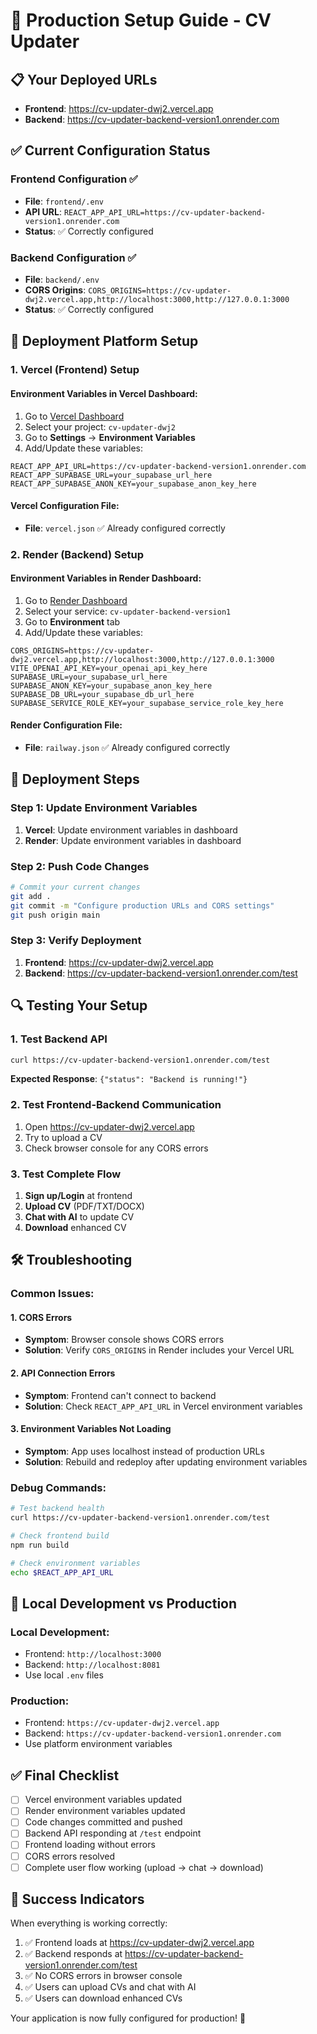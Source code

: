 # 🚀 Production Setup Guide - CV Updater

## 📋 **Your Deployed URLs**
- **Frontend**: https://cv-updater-dwj2.vercel.app
- **Backend**: https://cv-updater-backend-version1.onrender.com

## ✅ **Current Configuration Status**

### **Frontend Configuration** ✅
- **File**: `frontend/.env`
- **API URL**: `REACT_APP_API_URL=https://cv-updater-backend-version1.onrender.com`
- **Status**: ✅ Correctly configured

### **Backend Configuration** ✅
- **File**: `backend/.env`
- **CORS Origins**: `CORS_ORIGINS=https://cv-updater-dwj2.vercel.app,http://localhost:3000,http://127.0.0.1:3000`
- **Status**: ✅ Correctly configured

## 🔧 **Deployment Platform Setup**

### **1. Vercel (Frontend) Setup**

#### **Environment Variables in Vercel Dashboard:**
1. Go to [Vercel Dashboard](https://vercel.com/dashboard)
2. Select your project: `cv-updater-dwj2`
3. Go to **Settings** → **Environment Variables**
4. Add/Update these variables:

```
REACT_APP_API_URL=https://cv-updater-backend-version1.onrender.com
REACT_APP_SUPABASE_URL=your_supabase_url_here
REACT_APP_SUPABASE_ANON_KEY=your_supabase_anon_key_here
```

#### **Vercel Configuration File:**
- **File**: `vercel.json` ✅ Already configured correctly

### **2. Render (Backend) Setup**

#### **Environment Variables in Render Dashboard:**
1. Go to [Render Dashboard](https://dashboard.render.com)
2. Select your service: `cv-updater-backend-version1`
3. Go to **Environment** tab
4. Add/Update these variables:

```
CORS_ORIGINS=https://cv-updater-dwj2.vercel.app,http://localhost:3000,http://127.0.0.1:3000
VITE_OPENAI_API_KEY=your_openai_api_key_here
SUPABASE_URL=your_supabase_url_here
SUPABASE_ANON_KEY=your_supabase_anon_key_here
SUPABASE_DB_URL=your_supabase_db_url_here
SUPABASE_SERVICE_ROLE_KEY=your_supabase_service_role_key_here
```

#### **Render Configuration File:**
- **File**: `railway.json` ✅ Already configured correctly

## 🚀 **Deployment Steps**

### **Step 1: Update Environment Variables**
1. **Vercel**: Update environment variables in dashboard
2. **Render**: Update environment variables in dashboard

### **Step 2: Push Code Changes**
```bash
# Commit your current changes
git add .
git commit -m "Configure production URLs and CORS settings"
git push origin main
```

### **Step 3: Verify Deployment**
1. **Frontend**: https://cv-updater-dwj2.vercel.app
2. **Backend**: https://cv-updater-backend-version1.onrender.com/test

## 🔍 **Testing Your Setup**

### **1. Test Backend API**
```bash
curl https://cv-updater-backend-version1.onrender.com/test
```
**Expected Response**: `{"status": "Backend is running!"}`

### **2. Test Frontend-Backend Communication**
1. Open https://cv-updater-dwj2.vercel.app
2. Try to upload a CV
3. Check browser console for any CORS errors

### **3. Test Complete Flow**
1. **Sign up/Login** at frontend
2. **Upload CV** (PDF/TXT/DOCX)
3. **Chat with AI** to update CV
4. **Download** enhanced CV

## 🛠️ **Troubleshooting**

### **Common Issues:**

#### **1. CORS Errors**
- **Symptom**: Browser console shows CORS errors
- **Solution**: Verify `CORS_ORIGINS` in Render includes your Vercel URL

#### **2. API Connection Errors**
- **Symptom**: Frontend can't connect to backend
- **Solution**: Check `REACT_APP_API_URL` in Vercel environment variables

#### **3. Environment Variables Not Loading**
- **Symptom**: App uses localhost instead of production URLs
- **Solution**: Rebuild and redeploy after updating environment variables

### **Debug Commands:**
```bash
# Test backend health
curl https://cv-updater-backend-version1.onrender.com/test

# Check frontend build
npm run build

# Check environment variables
echo $REACT_APP_API_URL
```

## 📱 **Local Development vs Production**

### **Local Development:**
- Frontend: `http://localhost:3000`
- Backend: `http://localhost:8081`
- Use local `.env` files

### **Production:**
- Frontend: `https://cv-updater-dwj2.vercel.app`
- Backend: `https://cv-updater-backend-version1.onrender.com`
- Use platform environment variables

## ✅ **Final Checklist**

- [ ] Vercel environment variables updated
- [ ] Render environment variables updated
- [ ] Code changes committed and pushed
- [ ] Backend API responding at `/test` endpoint
- [ ] Frontend loading without errors
- [ ] CORS errors resolved
- [ ] Complete user flow working (upload → chat → download)

## 🎉 **Success Indicators**

When everything is working correctly:
1. ✅ Frontend loads at https://cv-updater-dwj2.vercel.app
2. ✅ Backend responds at https://cv-updater-backend-version1.onrender.com/test
3. ✅ No CORS errors in browser console
4. ✅ Users can upload CVs and chat with AI
5. ✅ Users can download enhanced CVs

Your application is now fully configured for production! 🚀 